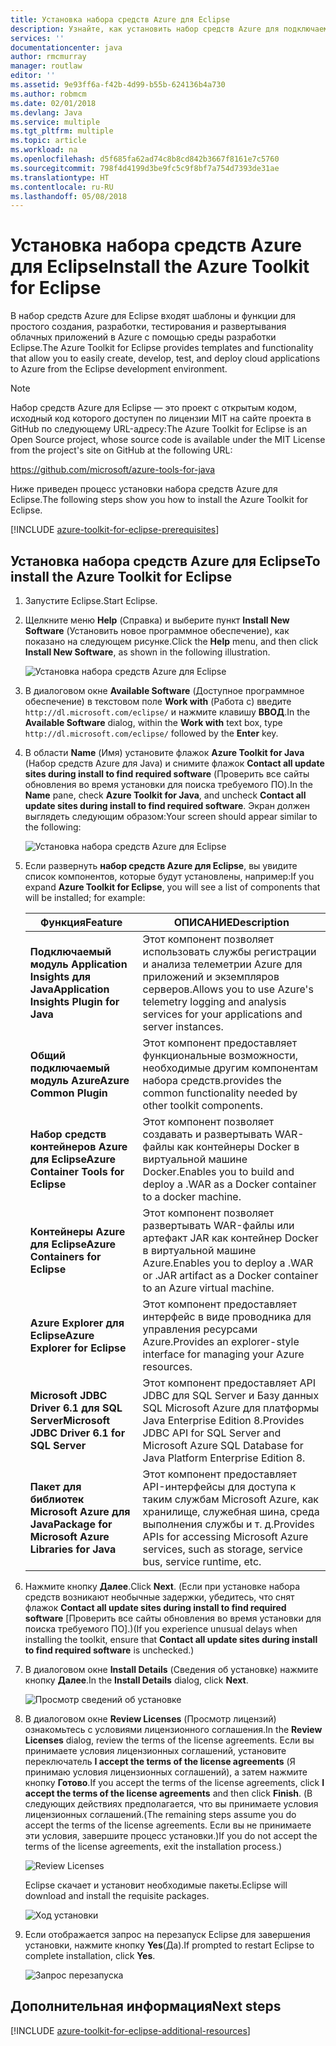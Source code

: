 ```yaml
---
title: Установка набора средств Azure для Eclipse
description: Узнайте, как установить набор средств Azure для подключаемого модуля Eclipse, чтобы создавать и развертывать облачные приложения в Azure.
services: ''
documentationcenter: java
author: rmcmurray
manager: routlaw
editor: ''
ms.assetid: 9e93ff6a-f42b-4d99-b55b-624136b4a730
ms.author: robmcm
ms.date: 02/01/2018
ms.devlang: Java
ms.service: multiple
ms.tgt_pltfrm: multiple
ms.topic: article
ms.workload: na
ms.openlocfilehash: d5f685fa62ad74c8b8cd842b3667f8161e7c5760
ms.sourcegitcommit: 798f4d4199d3be9fc5c9f8bf7a754d7393de31ae
ms.translationtype: HT
ms.contentlocale: ru-RU
ms.lasthandoff: 05/08/2018
---
```

# <a name="install-the-azure-toolkit-for-eclipse"></a><span data-ttu-id="223cd-103">Установка набора средств Azure для Eclipse</span><span class="sxs-lookup"><span data-stu-id="223cd-103">Install the Azure Toolkit for Eclipse</span></span>

<span data-ttu-id="223cd-104">В набор средств Azure для Eclipse входят шаблоны и функции для простого создания, разработки, тестирования и развертывания облачных приложений в Azure с помощью среды разработки Eclipse.</span><span class="sxs-lookup"><span data-stu-id="223cd-104">The Azure Toolkit for Eclipse provides templates and functionality that allow you to easily create, develop, test, and deploy cloud applications to Azure from the Eclipse development environment.</span></span>

> [!NOTE] 
> 
> <span data-ttu-id="223cd-105">Набор средств Azure для Eclipse — это проект с открытым кодом, исходный код которого доступен по лицензии MIT на сайте проекта в GitHub по следующему URL-адресу:</span><span class="sxs-lookup"><span data-stu-id="223cd-105">The Azure Toolkit for Eclipse is an Open Source project, whose source code is available under the MIT License from the project's site on GitHub at the following URL:</span></span> 
> 
> <https://github.com/microsoft/azure-tools-for-java> 
> 

<span data-ttu-id="223cd-106">Ниже приведен процесс установки набора средств Azure для Eclipse.</span><span class="sxs-lookup"><span data-stu-id="223cd-106">The following steps show you how to install the Azure Toolkit for Eclipse.</span></span>

[!INCLUDE [azure-toolkit-for-eclipse-prerequisites](../includes/azure-toolkit-for-eclipse-prerequisites.md)]

## <a name="to-install-the-azure-toolkit-for-eclipse"></a><span data-ttu-id="223cd-107">Установка набора средств Azure для Eclipse</span><span class="sxs-lookup"><span data-stu-id="223cd-107">To install the Azure Toolkit for Eclipse</span></span>

1. <span data-ttu-id="223cd-108">Запустите Eclipse.</span><span class="sxs-lookup"><span data-stu-id="223cd-108">Start Eclipse.</span></span>

1. <span data-ttu-id="223cd-109">Щелкните меню **Help** (Справка) и выберите пункт **Install New Software** (Установить новое программное обеспечение), как показано на следующем рисунке.</span><span class="sxs-lookup"><span data-stu-id="223cd-109">Click the **Help** menu, and then click **Install New Software**, as shown in the following illustration.</span></span>
   
   ![Установка набора средств Azure для Eclipse][01]

1. <span data-ttu-id="223cd-111">В диалоговом окне **Available Software** (Доступное программное обеспечение) в текстовом поле **Work with** (Работа с) введите `http://dl.microsoft.com/eclipse/` и нажмите клавишу **ВВОД**.</span><span class="sxs-lookup"><span data-stu-id="223cd-111">In the **Available Software** dialog, within the **Work with** text box, type `http://dl.microsoft.com/eclipse/` followed by the **Enter** key.</span></span>

1. <span data-ttu-id="223cd-112">В области **Name** (Имя) установите флажок **Azure Toolkit for Java** (Набор средств Azure для Java) и снимите флажок **Contact all update sites during install to find required software** (Проверить все сайты обновления во время установки для поиска требуемого ПО).</span><span class="sxs-lookup"><span data-stu-id="223cd-112">In the **Name** pane, check **Azure Toolkit for Java**, and uncheck **Contact all update sites during install to find required software**.</span></span> <span data-ttu-id="223cd-113">Экран должен выглядеть следующим образом:</span><span class="sxs-lookup"><span data-stu-id="223cd-113">Your screen should appear similar to the following:</span></span>
   
   ![Установка набора средств Azure для Eclipse][02]

1. <span data-ttu-id="223cd-115">Если развернуть **набор средств Azure для Eclipse**, вы увидите список компонентов, которые будут установлены, например:</span><span class="sxs-lookup"><span data-stu-id="223cd-115">If you expand **Azure Toolkit for Eclipse**, you will see a list of components that will be installed; for example:</span></span>

   | <span data-ttu-id="223cd-116">Функция</span><span class="sxs-lookup"><span data-stu-id="223cd-116">Feature</span></span> | <span data-ttu-id="223cd-117">ОПИСАНИЕ</span><span class="sxs-lookup"><span data-stu-id="223cd-117">Description</span></span> | 
   |---|---| 
   | <span data-ttu-id="223cd-118">**Подключаемый модуль Application Insights для Java**</span><span class="sxs-lookup"><span data-stu-id="223cd-118">**Application Insights Plugin for Java**</span></span> | <span data-ttu-id="223cd-119">Этот компонент позволяет использовать службы регистрации и анализа телеметрии Azure для приложений и экземпляров серверов.</span><span class="sxs-lookup"><span data-stu-id="223cd-119">Allows you to use Azure's telemetry logging and analysis services for your applications and server instances.</span></span> | 
   | <span data-ttu-id="223cd-120">**Общий подключаемый модуль Azure**</span><span class="sxs-lookup"><span data-stu-id="223cd-120">**Azure Common Plugin**</span></span> | <span data-ttu-id="223cd-121">Этот компонент предоставляет функциональные возможности, необходимые другим компонентам набора средств.</span><span class="sxs-lookup"><span data-stu-id="223cd-121">provides the common functionality needed by other toolkit components.</span></span> | 
   | <span data-ttu-id="223cd-122">**Набор средств контейнеров Azure для Eclipse**</span><span class="sxs-lookup"><span data-stu-id="223cd-122">**Azure Container Tools for Eclipse**</span></span> | <span data-ttu-id="223cd-123">Этот компонент позволяет создавать и развертывать WAR-файлы как контейнеры Docker в виртуальной машине Docker.</span><span class="sxs-lookup"><span data-stu-id="223cd-123">Enables you to build and deploy a .WAR as a Docker container to a docker machine.</span></span> | 
   | <span data-ttu-id="223cd-124">**Контейнеры Azure для Eclipse**</span><span class="sxs-lookup"><span data-stu-id="223cd-124">**Azure Containers for Eclipse**</span></span> | <span data-ttu-id="223cd-125">Этот компонент позволяет развертывать WAR-файлы или артефакт JAR как контейнер Docker в виртуальной машине Azure.</span><span class="sxs-lookup"><span data-stu-id="223cd-125">Enables you to deploy a .WAR or .JAR artifact as a Docker container to an Azure virtual machine.</span></span> | 
   | <span data-ttu-id="223cd-126">**Azure Explorer для Eclipse**</span><span class="sxs-lookup"><span data-stu-id="223cd-126">**Azure Explorer for Eclipse**</span></span> | <span data-ttu-id="223cd-127">Этот компонент предоставляет интерфейс в виде проводника для управления ресурсами Azure.</span><span class="sxs-lookup"><span data-stu-id="223cd-127">Provides an explorer-style interface for managing your Azure resources.</span></span> | 
   | <span data-ttu-id="223cd-128">**Microsoft JDBC Driver 6.1 для SQL Server**</span><span class="sxs-lookup"><span data-stu-id="223cd-128">**Microsoft JDBC Driver 6.1 for SQL Server**</span></span> | <span data-ttu-id="223cd-129">Этот компонент предоставляет API JDBC для SQL Server и Базу данных SQL Microsoft Azure для платформы Java Enterprise Edition 8.</span><span class="sxs-lookup"><span data-stu-id="223cd-129">Provides JDBC API for SQL Server and Microsoft Azure SQL Database for Java Platform Enterprise Edition 8.</span></span> | 
   | <span data-ttu-id="223cd-130">**Пакет для библиотек Microsoft Azure для Java**</span><span class="sxs-lookup"><span data-stu-id="223cd-130">**Package for Microsoft Azure Libraries for Java**</span></span> | <span data-ttu-id="223cd-131">Этот компонент предоставляет API-интерфейсы для доступа к таким службам Microsoft Azure, как хранилище, служебная шина, среда выполнения службы и т. д.</span><span class="sxs-lookup"><span data-stu-id="223cd-131">Provides APIs for accessing Microsoft Azure services, such as storage, service bus, service runtime, etc.</span></span> | 

1. <span data-ttu-id="223cd-132">Нажмите кнопку **Далее**.</span><span class="sxs-lookup"><span data-stu-id="223cd-132">Click **Next**.</span></span> <span data-ttu-id="223cd-133">(Если при установке набора средств возникают необычные задержки, убедитесь, что снят флажок **Contact all update sites during install to find required software** [Проверить все сайты обновления во время установки для поиска требуемого ПО].)</span><span class="sxs-lookup"><span data-stu-id="223cd-133">(If you experience unusual delays when installing the toolkit, ensure that **Contact all update sites during install to find required software** is unchecked.)</span></span>

1. <span data-ttu-id="223cd-134">В диалоговом окне **Install Details** (Сведения об установке) нажмите кнопку **Далее**.</span><span class="sxs-lookup"><span data-stu-id="223cd-134">In the **Install Details** dialog, click **Next**.</span></span>
   
   ![Просмотр сведений об установке][03]

1. <span data-ttu-id="223cd-136">В диалоговом окне **Review Licenses** (Просмотр лицензий) ознакомьтесь с условиями лицензионного соглашения.</span><span class="sxs-lookup"><span data-stu-id="223cd-136">In the **Review Licenses** dialog, review the terms of the license agreements.</span></span> <span data-ttu-id="223cd-137">Если вы принимаете условия лицензионных соглашений, установите переключатель **I accept the terms of the license agreements** (Я принимаю условия лицензионных соглашений), а затем нажмите кнопку **Готово**.</span><span class="sxs-lookup"><span data-stu-id="223cd-137">If you accept the terms of the license agreements, click **I accept the terms of the license agreements** and then click **Finish**.</span></span> <span data-ttu-id="223cd-138">(В следующих действиях предполагается, что вы принимаете условия лицензионных соглашений.</span><span class="sxs-lookup"><span data-stu-id="223cd-138">(The remaining steps assume you do accept the terms of the license agreements.</span></span> <span data-ttu-id="223cd-139">Если вы не принимаете эти условия, завершите процесс установки.)</span><span class="sxs-lookup"><span data-stu-id="223cd-139">If you do not accept the terms of the license agreements, exit the installation process.)</span></span>
   
   ![Review Licenses][04]
   
   <span data-ttu-id="223cd-141">Eclipse скачает и установит необходимые пакеты.</span><span class="sxs-lookup"><span data-stu-id="223cd-141">Eclipse will download and install the requisite packages.</span></span>
   
   ![Ход установки][05]

1. <span data-ttu-id="223cd-143">Если отображается запрос на перезапуск Eclipse для завершения установки, нажмите кнопку **Yes**(Да).</span><span class="sxs-lookup"><span data-stu-id="223cd-143">If prompted to restart Eclipse to complete installation, click **Yes**.</span></span>
   
   ![Запрос перезапуска][06]

## <a name="next-steps"></a><span data-ttu-id="223cd-145">Дополнительная информация</span><span class="sxs-lookup"><span data-stu-id="223cd-145">Next steps</span></span>

[!INCLUDE [azure-toolkit-for-eclipse-additional-resources](../includes/azure-toolkit-for-eclipse-additional-resources.md)]

<!-- URL List -->

<!-- Legacy MSDN URL = https://msdn.microsoft.com/library/azure/hh690946.aspx -->

<!-- IMG List -->

[01]: media/azure-toolkit-for-eclipse-installation/eclipse-installation-01.png
[02]: media/azure-toolkit-for-eclipse-installation/eclipse-installation-02.png
[03]: media/azure-toolkit-for-eclipse-installation/eclipse-installation-03.png
[04]: media/azure-toolkit-for-eclipse-installation/eclipse-installation-04.png
[05]: media/azure-toolkit-for-eclipse-installation/eclipse-installation-05.png
[06]: media/azure-toolkit-for-eclipse-installation/eclipse-installation-06.png
